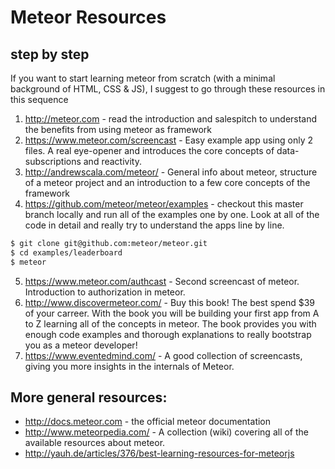 # Meteor Resources

## step by step
If you want to start learning meteor from scratch (with a minimal background of HTML, CSS & JS), I suggest to go through these resources in this sequence

1. http://meteor.com - read the introduction and salespitch to understand the benefits from using meteor as framework
2. https://www.meteor.com/screencast - Easy example app using only 2 files. A real eye-opener and introduces the core concepts of data-subscriptions and reactivity.
3. http://andrewscala.com/meteor/ - General info about meteor, structure of a meteor project and an introduction to a few core concepts of the framework
4. https://github.com/meteor/meteor/examples - checkout this master branch locally and run all of the examples one by one. Look at all of the code in detail and really try to understand the apps line by line.
```bash
$ git clone git@github.com:meteor/meteor.git
$ cd examples/leaderboard
$ meteor
```
5. https://www.meteor.com/authcast - Second screencast of meteor. Introduction to authorization in meteor.
6. http://www.discovermeteor.com/ - Buy this book! The best spend $39 of your carreer. With the book you will be building your first app from A to Z learning all of the concepts in meteor. The book provides you with enough code examples and thorough explanations to really bootstrap you as a meteor developer!
7. https://www.eventedmind.com/ - A good collection of screencasts, giving you more insights in the internals of Meteor.

## More general resources:
 - http://docs.meteor.com - the official meteor documentation
 - http://www.meteorpedia.com/ - A collection (wiki) covering all of the available resources about meteor.
 - http://yauh.de/articles/376/best-learning-resources-for-meteorjs